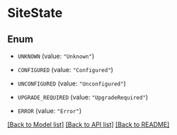 # SiteState

## Enum


* `UNKNOWN` (value: `"Unknown"`)

* `CONFIGURED` (value: `"Configured"`)

* `UNCONFIGURED` (value: `"Unconfigured"`)

* `UPGRADE_REQUIRED` (value: `"UpgradeRequired"`)

* `ERROR` (value: `"Error"`)


[[Back to Model list]](../README.md#documentation-for-models) [[Back to API list]](../README.md#documentation-for-api-endpoints) [[Back to README]](../README.md)


